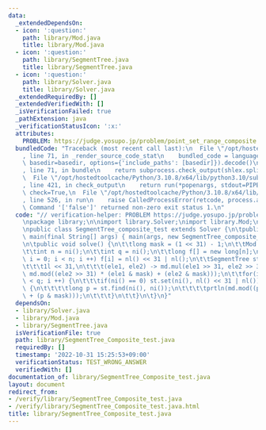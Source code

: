 ```yaml
---
data:
  _extendedDependsOn:
  - icon: ':question:'
    path: library/Mod.java
    title: library/Mod.java
  - icon: ':question:'
    path: library/SegmentTree.java
    title: library/SegmentTree.java
  - icon: ':question:'
    path: library/Solver.java
    title: library/Solver.java
  _extendedRequiredBy: []
  _extendedVerifiedWith: []
  _isVerificationFailed: true
  _pathExtension: java
  _verificationStatusIcon: ':x:'
  attributes:
    PROBLEM: https://judge.yosupo.jp/problem/point_set_range_composite
  bundledCode: "Traceback (most recent call last):\n  File \"/opt/hostedtoolcache/Python/3.10.8/x64/lib/python3.10/site-packages/onlinejudge_verify/documentation/build.py\"\
    , line 71, in _render_source_code_stat\n    bundled_code = language.bundle(stat.path,\
    \ basedir=basedir, options={'include_paths': [basedir]}).decode()\n  File \"/opt/hostedtoolcache/Python/3.10.8/x64/lib/python3.10/site-packages/onlinejudge_verify/languages/user_defined.py\"\
    , line 71, in bundle\n    return subprocess.check_output(shlex.split(command))\n\
    \  File \"/opt/hostedtoolcache/Python/3.10.8/x64/lib/python3.10/subprocess.py\"\
    , line 421, in check_output\n    return run(*popenargs, stdout=PIPE, timeout=timeout,\
    \ check=True,\n  File \"/opt/hostedtoolcache/Python/3.10.8/x64/lib/python3.10/subprocess.py\"\
    , line 526, in run\n    raise CalledProcessError(retcode, process.args,\nsubprocess.CalledProcessError:\
    \ Command '['false']' returned non-zero exit status 1.\n"
  code: "// verification-helper: PROBLEM https://judge.yosupo.jp/problem/point_set_range_composite\n\
    \npackage library;\n\nimport library.Solver;\nimport library.Mod;\nimport library.SegmentTree;\n\
    \npublic class SegmentTree_composite_test extends Solver {\n\tpublic static void\
    \ main(final String[] args) { main(args, new SegmentTree_composite_test()); }\n\
    \n\tpublic void solve() {\n\t\tlong mask = (1 << 31) - 1;\n\t\tMod md = Mod998.md;\n\
    \t\tint n = ni();\n\t\tint q = ni();\n\t\tlong f[] = new long[n];\n\t\tfor(int\
    \ i = 0; i < n; i ++) f[i] = nl() << 31 | nl();\n\t\tSegmentTree st = new SegmentTree(f,\n\
    \t\t\t1l << 31,\n\t\t\t(ele1, ele2) -> md.mul(ele1 >> 31, ele2 >> 31) << 31 |\
    \ md.mod((ele2 >> 31) * (ele1 & mask) + (ele2 & mask)));\n\t\tfor(int i = 0; i\
    \ < q; i ++) {\n\t\t\tif(ni() == 0) st.set(ni(), nl() << 31 | nl());\n\t\t\telse\
    \ {\n\t\t\t\tlong p = st.find(ni(), ni());\n\t\t\t\tprtln(md.mod((p >> 31) * nl()\
    \ + (p & mask)));\n\t\t\t}\n\t\t}\n\t}\n}"
  dependsOn:
  - library/Solver.java
  - library/Mod.java
  - library/SegmentTree.java
  isVerificationFile: true
  path: library/SegmentTree_Composite_test.java
  requiredBy: []
  timestamp: '2022-10-31 15:25:53+09:00'
  verificationStatus: TEST_WRONG_ANSWER
  verifiedWith: []
documentation_of: library/SegmentTree_Composite_test.java
layout: document
redirect_from:
- /verify/library/SegmentTree_Composite_test.java
- /verify/library/SegmentTree_Composite_test.java.html
title: library/SegmentTree_Composite_test.java
---
```

